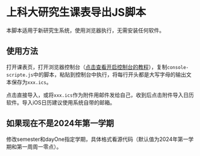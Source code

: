 # 上科大研究生课表导出JS脚本

本脚本适用于新研究生系统，使用浏览器执行，无需安装任何软件。

## 使用方法

打开课表页，打开浏览器控制台（[点击查看开启控制台的教程](https://screenful.com/guide/how-to/how-to-open-the-browser-developer-console)），复制`console-scripte.js`中的脚本，粘贴到控制台中执行，将每行开头都是大写字母的输出文本保存为`xxx.ics`。

点击直接导入，或将`xxx.ics`作为附件用邮件发给自己，收到后点击附件导入日历软件。导入iOS日历建议使用系统自带的邮箱。

## 如果现在不是2024年第一学期

修改semester和dayOne指定学期，具体格式看源代码（默认值为2024年第一学期和第一周周一零点）。
